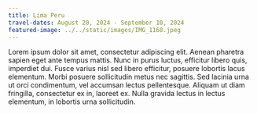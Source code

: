 ```yaml
---
title: Lima Peru
travel-dates: August 20, 2024 - September 10, 2024
featured-image: ../../static/images/IMG_1168.jpeg
---
```

Lorem ipsum dolor sit amet, consectetur adipiscing elit. Aenean pharetra sapien eget ante tempus mattis. Nunc in purus luctus, efficitur libero quis, imperdiet dui. Fusce varius nisl sed libero efficitur, posuere lobortis lacus elementum. Morbi posuere sollicitudin metus nec sagittis. Sed lacinia urna ut orci condimentum, vel accumsan lectus pellentesque. Aliquam ut diam fringilla, consectetur ex in, laoreet ex. Nulla gravida lectus in lectus elementum, in lobortis urna sollicitudin.